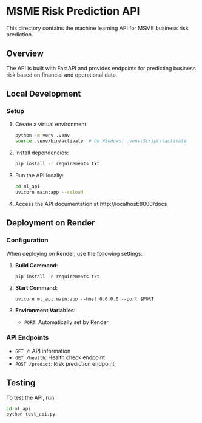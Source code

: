 # MSME Risk Prediction API

This directory contains the machine learning API for MSME business risk prediction.

## Overview

The API is built with FastAPI and provides endpoints for predicting business risk based on financial and operational data.

## Local Development

### Setup

1. Create a virtual environment:
   ```bash
   python -m venv .venv
   source .venv/bin/activate  # On Windows: .venv\Scripts\activate
   ```

2. Install dependencies:
   ```bash
   pip install -r requirements.txt
   ```

3. Run the API locally:
   ```bash
   cd ml_api
   uvicorn main:app --reload
   ```

4. Access the API documentation at http://localhost:8000/docs

## Deployment on Render

### Configuration

When deploying on Render, use the following settings:

1. **Build Command**:
   ```
   pip install -r requirements.txt
   ```

2. **Start Command**:
   ```
   uvicorn ml_api.main:app --host 0.0.0.0 --port $PORT
   ```

3. **Environment Variables**:
   - `PORT`: Automatically set by Render

### API Endpoints

- `GET /`: API information
- `GET /health`: Health check endpoint
- `POST /predict`: Risk prediction endpoint

## Testing

To test the API, run:

```bash
cd ml_api
python test_api.py
```
